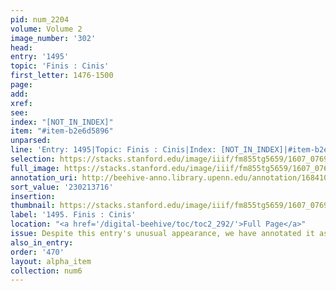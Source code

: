 ```yaml
---
pid: num_2204
volume: Volume 2
image_number: '302'
head:
entry: '1495'
topic: 'Finis : Cinis'
first_letter: 1476-1500
page:
add:
xref:
see:
index: "[NOT_IN_INDEX]"
item: "#item-b2e6d5896"
unparsed:
line: 'Entry: 1495|Topic: Finis : Cinis|Index: [NOT_IN_INDEX]|#item-b2e6d5896'
selection: https://stacks.stanford.edu/image/iiif/fm855tg5659/1607_0769/793,3716,2980,1349/full/0/default.jpg
full_image: https://stacks.stanford.edu/image/iiif/fm855tg5659/1607_0769/full/full/0/default.jpg
annotation_uri: http://beehive-anno.library.upenn.edu/annotation/1684109163122
sort_value: '230213716'
insertion:
thumbnail: https://stacks.stanford.edu/image/iiif/fm855tg5659/1607_0769/793,3716,600,180/250,/0/default.jpg
label: '1495. Finis : Cinis'
location: "<a href='/digital-beehive/toc/toc2_292/'>Full Page</a>"
issue: Despite this entry's unusual appearance, we have annotated it as a normal entry.
also_in_entry:
order: '470'
layout: alpha_item
collection: num6
---
```

